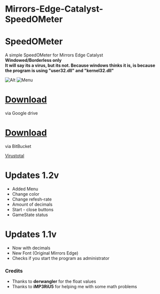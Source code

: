 # Mirrors-Edge-Catalyst-SpeedOMeter

# SpeedOMeter
A simple SpeedOMeter for Mirrors Edge Catalyst               
**Windowed/Borderless only**                                 
**It will say its a virus, but its not. Because windows thinks it is, is because the program is using "user32.dll" and "kernel32.dll"**

![Alt](http://i.imgur.com/WN9v1Pt.gif)
![Menu](http://puu.sh/pWlXv/184bb3fc9c.png)

# **[Download](https://drive.google.com/open?id=0B1XPCxvsEnGUTkxXbXhCelFSeHM)**
via Google drive
# **[Download](https://bitbucket.org/CaptainAnderz/mirrors-edge-catalyst-speedometer/downloads/SpeedOMeter.rar)**
via BitBucket

[Virustotal](https://www.virustotal.com/en/file/2626ee1ccd3fe551521720a1b11d5cd4027e2bd791db9a903b76b019afd0b1ed/analysis/1468117457/)

# Updates 1.2v
* Added Menu
* Change color
* Change refesh-rate
* Amount of decimals
* Start - close buttons
* GameState status

# Updates 1.1v
* Now with decimals
* New Font (Original Mirrors Edge)
* Checks if you start the program as administrator

### Credits ###
* Thanks to **derwangler** for the float values
* Thanks to **iMP3RiU5** for helping me with some math problems
